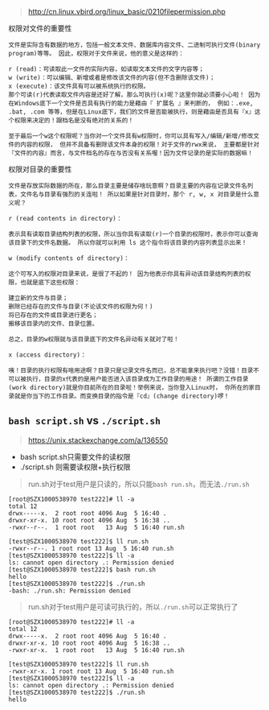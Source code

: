 

> http://cn.linux.vbird.org/linux_basic/0210filepermission.php

权限对文件的重要性
```
文件是实际含有数据的地方，包括一般文本文件、数据库内容文件、二进制可执行文件(binary program)等等。 因此，权限对于文件来说，他的意义是这样的：

r (read)：可读取此一文件的实际内容，如读取文本文件的文字内容等；
w (write)：可以编辑、新增或者是修改该文件的内容(但不含删除该文件)；
x (execute)：该文件具有可以被系统执行的权限。
那个可读(r)代表读取文件内容是还好了解，那么可执行(x)呢？这里你就必须要小心啦！ 因为在Windows底下一个文件是否具有执行的能力是藉由『 扩展名 』来判断的， 例如：.exe, .bat, .com 等等，但是在Linux底下，我们的文件是否能被执行，则是藉由是否具有『x』这个权限来决定的！跟档名是没有绝对的关系的！

至于最后一个w这个权限呢？当你对一个文件具有w权限时，你可以具有写入/编辑/新增/修改文件的内容的权限， 但并不具备有删除该文件本身的权限！对于文件的rwx来说， 主要都是针对『文件的内容』而言，与文件档名的存在与否没有关系喔！因为文件记录的是实际的数据嘛！
```


权限对目录的重要性
```
文件是存放实际数据的所在，那么目录主要是储存啥玩意啊？目录主要的内容在记录文件名列表，文件名与目录有强烈的关连啦！ 所以如果是针对目录时，那个 r, w, x 对目录是什么意义呢？

r (read contents in directory)：

表示具有读取目录结构列表的权限，所以当你具有读取(r)一个目录的权限时，表示你可以查询该目录下的文件名数据。 所以你就可以利用 ls 这个指令将该目录的内容列表显示出来！

w (modify contents of directory)：

这个可写入的权限对目录来说，是很了不起的！ 因为他表示你具有异动该目录结构列表的权限，也就是底下这些权限：

建立新的文件与目录；
删除已经存在的文件与目录(不论该文件的权限为何！)
将已存在的文件或目录进行更名；
搬移该目录内的文件、目录位置。

总之，目录的w权限就与该目录底下的文件名异动有关就对了啦！

x (access directory)：

咦！目录的执行权限有啥用途啊？目录只是记录文件名而已，总不能拿来执行吧？没错！目录不可以被执行，目录的x代表的是用户能否进入该目录成为工作目录的用途！ 所谓的工作目录(work directory)就是你目前所在的目录啦！举例来说，当你登入Linux时， 你所在的家目录就是你当下的工作目录。而变换目录的指令是『cd』(change directory)啰！
```

## `bash script.sh` vs `./script.sh`

> https://unix.stackexchange.com/a/136550
- bash script.sh只需要文件的读权限
- ./script.sh 则需要读权限+执行权限

> run.sh对于test用户是只读的，所以只能`bash run.sh`，而无法`./run.sh`
```
[root@SZX1000538970 test222]# ll -a
total 12
drwx-----x.  2 root root 4096 Aug  5 16:40 .
drwxr-xr-x. 10 root root 4096 Aug  5 16:38 ..
-rwxr--r--.  1 root root   13 Aug  5 16:40 run.sh
```

```
[test@SZX1000538970 test222]$ ll run.sh
-rwxr--r--. 1 root root 13 Aug  5 16:40 run.sh
[test@SZX1000538970 test222]$ ll -a
ls: cannot open directory .: Permission denied
[test@SZX1000538970 test222]$ bash run.sh
hello
[test@SZX1000538970 test222]$ ./run.sh
-bash: ./run.sh: Permission denied
```

> run.sh对于test用户是可读可执行的，所以`./run.sh`可以正常执行了
```
[root@SZX1000538970 test222]# ll -a
total 12
drwx-----x.  2 root root 4096 Aug  5 16:40 .
drwxr-xr-x. 10 root root 4096 Aug  5 16:38 ..
-rwxr-xr-x.  1 root root   13 Aug  5 16:40 run.sh
```

```
[test@SZX1000538970 test222]$ ll run.sh
-rwxr-xr-x. 1 root root 13 Aug  5 16:40 run.sh
[test@SZX1000538970 test222]$ ll -a
ls: cannot open directory .: Permission denied
[test@SZX1000538970 test222]$ ./run.sh
hello
```





